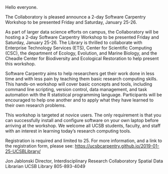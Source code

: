 Hello everyone.  

The Collaboratory is pleased announce a 2-day Software Carpentry Workshop to be presented Friday and Saturday, January 25-26.

As part of larger data science efforts on campus, the Collaboratory will be hosting a 2-day Software Carpentry Workshop to be presented Friday and Saturday, January 25-26. The Library is thrilled to collaborate with Enterprise Technology Services (ETS), Center for Scientific Computing (CSC), the department of Ecology, Evolution, and Marine Biology, and the Cheadle Center for Biodiversity and Ecological Restoration to help present this workshop.

Software Carpentry aims to help researchers get their work done in less time and with less pain by teaching them basic research computing skills. This hands-on workshop will cover basic concepts and tools, including command line scripting, version control, data management, and task automation with the R statistical programming language. Participants will be encouraged to help one another and to apply what they have learned to their own research problems.

This workshop is targeted at novice users.  The only requirement is that you can successfully install and configure software on your own laptop before arriving at the workshop.  We welcome all UCSB students, faculty, and staff with an interest in learning today’s research computing tools.  

Registration is required and limited to 25.  For more information, and a link to the registration form, please see:
  https://ucsbcarpentry.github.io/2019-01-25-UCSBLibrary/

Jon Jablonski
Director, Interdisciplinary Research Collaboratory
Spatial Data Librarian
UCSB Library
805-893-4049




